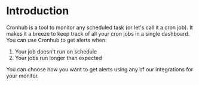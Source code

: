 # Introduction

Cronhub is a tool to monitor any scheduled task (or let's call it a cron job). It makes it a breeze to keep track of all your cron jobs
in a single dashboard. You can use Cronhub to get alerts when:

1.  Your job doesn't run on schedule
2.  Your jobs run longer than expected

You can choose how you want to get alerts using any of our integrations for your monitor.
